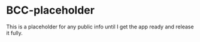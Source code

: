 # BCC-placeholder
This is a placeholder for any public info until I get the app ready and release it fully.
